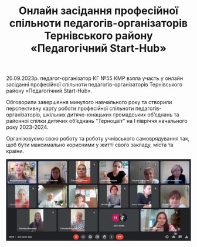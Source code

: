 ﻿---
title: Онлайн засідання професійної спільноти педагогів-організаторів Тернівського району «Педагогічний Start-Hub»
---

20.09.2023р. педагог-організатор КГ №55 КМР взяла участь у онлайн засіданні професійної спільноти педагогів-організаторів Тернівського району «Педагогічний Start-Hub».

Обговорили завершення минулого навчального року та створили перспективну карту роботи професійної спільноти педагогів-організаторів, шкільних дитячо-юнацьких громадських об’єднань та районної спілки дитячих об’єднань "Терноцвіт" на І півріччя начального року 2023-2024.

Організовуємо свою роботу та роботу учнівського самоврядування так, щоб бути максимально корисними у житті свого закладу, міста та країни.

![](image.jpg)
